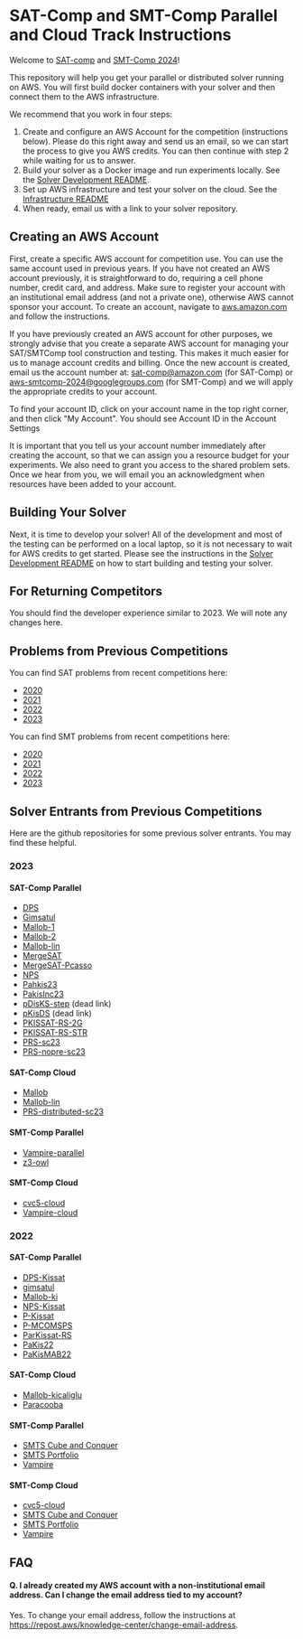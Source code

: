 # SAT-Comp and SMT-Comp Parallel and Cloud Track Instructions

Welcome to [SAT-comp](https://satcompetition.github.io/2024/) and [SMT-Comp 2024](https://smt-comp.github.io/2024/)!

This repository will help you get your parallel or distributed solver running on AWS. You will first build docker containers with your solver and then connect them to the AWS infrastructure.

We recommend that you work in four steps:

1. Create and configure an AWS Account for the competition (instructions below).  Please do this right away and send us an email, so we can start the process to give you AWS credits.  You can then continue with step 2 while waiting for us to answer. 
2. Build your solver as a Docker image and run experiments locally. See the [Solver Development README](docker/README-Solver-Development.md).
3. Set up AWS infrastructure and test your solver on the cloud. See the [Infrastructure README](infrastructure/README-Infrastructure.md)
4. When ready, email us with a link to your solver repository.

## Creating an AWS Account

First, create a specific AWS account for competition use. You can use the same account used in previous years. If you have not created an AWS account previously, it is straightforward to do, requiring a cell phone number, credit card, and address. Make sure to register your account with an institutional email address (and not a private one), otherwise AWS cannot sponsor your account. To create an account, navigate to [aws.amazon.com](https://aws.amazon.com) and follow the instructions.

If you have previously created an AWS account for other purposes, we strongly advise that you create a separate AWS account for managing your SAT/SMTComp tool construction and testing. This makes it much easier for us to manage account credits and billing. Once the new account is created, email us the account number at: sat-comp@amazon.com (for SAT-Comp) or aws-smtcomp-2024@googlegroups.com (for SMT-Comp) and we will apply the appropriate credits to your account.

To find your account ID, click on your account name in the top right corner, and then click "My Account". You should see Account ID in the Account Settings

It is important that you tell us your account number immediately after creating the account, so that we can assign you a resource budget for your experiments. We also need to grant you access to the shared problem sets. Once we hear from you, we will email you an acknowledgment when resources have been added to your account.  

## Building Your Solver

Next, it is time to develop your solver!  All of the development and most of the testing can be performed on a local laptop, so it is not necessary to wait for AWS credits to get started.  Please see the instructions in the [Solver Development README](docker/README-Solver-Development.md) on how to start building and testing your solver.

## For Returning Competitors
You should find the developer experience similar to 2023. We will note any changes here.

## Problems from Previous Competitions

You can find SAT problems from recent competitions here:
- [2020](https://satcompetition.github.io/2020/downloads.html)
- [2021](https://satcompetition.github.io/2021/downloads.html)
- [2022](https://satcompetition.github.io/2022/downloads.html)
- [2023](https://satcompetition.github.io/2023/downloads.html)
    
You can find SMT problems from recent competitions here:
- [2020](https://smt-comp.github.io/2020/benchmarks.html)
- [2021](https://smt-comp.github.io/2021/benchmarks.html)
- [2022](https://smt-comp.github.io/2022/benchmarks.html)
- [2023](https://smt-comp.github.io/2023/benchmarks.html)

## Solver Entrants from Previous Competitions

Here are the github repositories for some previous solver entrants. You may find these helpful.

### 2023

#### SAT-Comp Parallel 
* [DPS](https://github.com/nabesima/DPS-satcomp2023)
* [Gimsatul](https://github.com/arminbiere/gimsatul/tree/master/aws/sc2023)
* [Mallob-1](https://github.com/domschrei/aws-batch-comp-infrastructure-sample/tree/mallob23-parallel-1)
* [Mallob-2](https://github.com/domschrei/aws-batch-comp-infrastructure-sample/tree/mallob23-parallel-2)
* [Mallob-lin](https://github.com/solimul/mallob-lin)
* [MergeSAT](https://github.com/conp-solutions/mergesat/tree/master/tools/aws_docker)
* [MergeSAT-Pcasso](https://github.com/conp-solutions/mergesat/tree/v4.0-rc4-pcasso)
* [NPS](https://github.com/nabesima/DPS-satcomp2023/tree/non-det)
* [Pahkis23](https://github.com/KTRDeveloper/Pahkis23)
* [PakisInc23](https://github.com/KTRDeveloper/PakisInc23)
* [pDisKS-step](https://github.com/sat-team-2023/pKisDS)  (dead link)
* [pKisDS](https://github.com/sat-team-2023/pKisDS)  (dead link)
* [PKISSAT-RS-2G](https://github.com/vvallade/painless-sat-competition-2023/tree/main)
* [PKISSAT-RS-STR](https://github.com/vvallade/painless-sat-competition-2023/tree/str)
* [PRS-sc23](https://github.com/shaowei-cai-group/PRS-sc23/tree/PRS-sc23)
* [PRS-nopre-sc23](https://github.com/shaowei-cai-group/PRS-sc23/tree/PRS-nopre-sc23)

#### SAT-Comp Cloud
* [Mallob](https://github.com/domschrei/aws-batch-comp-infrastructure-sample/tree/mallob23-cloud)
* [Mallob-lin](https://github.com/solimul/mallob-lin)
* [PRS-distributed-sc23](https://github.com/shaowei-cai-group/PRS-sc23/tree/PRS-distributed-sc23)


#### SMT-Comp Parallel
* [Vampire-parallel](https://github.com/vprover/vampire/tree/smtcomp23/dockers)
* [z3-owl](https://github.com/ZJU-Automated-Reasoning-Group/arlib)

#### SMT-Comp Cloud
* [cvc5-cloud](https://github.com/amaleewilson/smtcomp23)
* [Vampire-cloud](https://github.com/vprover/vampire/tree/smtcomp23/dockers)


### 2022

#### SAT-Comp Parallel
* [DPS-Kissat](https://github.com/nabesima/DPS-satcomp2022)
* [gimsatul](https://github.com/arminbiere/gimsatul)
* [Mallob-ki](https://github.com/domschrei/isc22-mallob/tree/ki)
* [NPS-Kissat](https://github.com/nabesima/DPS-satcomp2022/tree/non-det)
* [P-Kissat](https://github.com/vvallade/painless-sat-competition-2022/tree/pkissat)
* [P-MCOMSPS](https://github.com/vvallade/painless-sat-competition-2022)
* [ParKissat-RS](https://github.com/mww-aws/ParKissat/tree/RS)
* [PaKis22](https://github.com/KTRDeveloper/PaKis22)
* [PaKisMAB22](https://github.com/KTRDeveloper/PaKisMAB22)

#### SAT-Comp Cloud
* [Mallob-kicaliglu](https://github.com/domschrei/isc22-mallob/tree/kicaliglu)
* [Paracooba](https://github.com/maximaximal/paracooba-satcomp22)

#### SMT-Comp Parallel
* [SMTS Cube and Conquer](https://github.com/usi-verification-and-security/aws-smts/tree/parallel-cube-and-conquer-fixed)
* [SMTS Portfolio](https://github.com/usi-verification-and-security/aws-smts/tree/parallel-portfolio)
* [Vampire](https://github.com/vprover/vampire/tree/smtcomp22)

#### SMT-Comp Cloud
* [cvc5-cloud](https://github.com/amaleewilson/aws-satcomp-solver-sample/tree/cvc5)
* [SMTS Cube and Conquer](https://github.com/usi-verification-and-security/aws-smts/tree/cloud-cube-and-conquer-fixed)
* [SMTS Portfolio](https://github.com/usi-verification-and-security/aws-smts/tree/cloud-portfolio)
* [Vampire](https://github.com/vprover/vampire/tree/smtcomp22)

## FAQ

#### Q. I already created my AWS account with a non-institutional email address. Can I change the email address tied to my account?

Yes. To change your email address, follow the instructions at https://repost.aws/knowledge-center/change-email-address.
